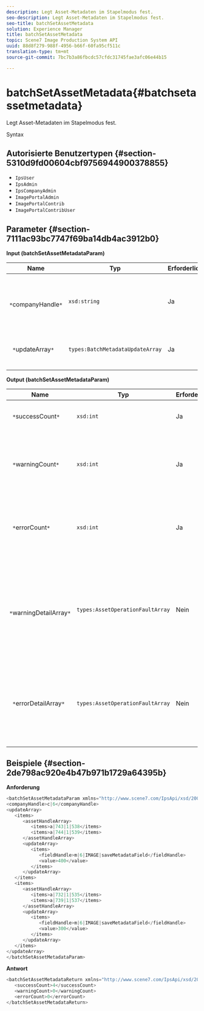 ```yaml
---
description: Legt Asset-Metadaten im Stapelmodus fest.
seo-description: Legt Asset-Metadaten im Stapelmodus fest.
seo-title: batchSetAssetMetadata
solution: Experience Manager
title: batchSetAssetMetadata
topic: Scene7 Image Production System API
uuid: 88d8f279-988f-4956-b66f-60fa95cf511c
translation-type: tm+mt
source-git-commit: 7bc7b3a86fbcdc57cfdc31745fae3afc06e44b15

---
```



# batchSetAssetMetadata{#batchsetassetmetadata}

Legt Asset-Metadaten im Stapelmodus fest.

Syntax

## Autorisierte Benutzertypen {#section-5310d9fd00604cbf9756944900378855}

* `IpsUser`
* `IpsAdmin`
* `IpsCompanyAdmin`
* `ImagePortalAdmin`
* `ImagePortalContrib`
* `ImagePortalContribUser`

## Parameter {#section-7111ac93bc7747f69ba14db4ac3912b0}

**Input (batchSetAssetMetadataParam)**

| Name | Typ | Erforderlich | Beschreibung |
|---|---|---|---|
| ` *`companyHandle`*` | `xsd:string` | Ja | Das Handle der Firma, deren Metadaten Sie bei einem Stapelvorgang festlegen möchten. |
| ` *`updateArray`*` | `types:BatchMetadataUpdateArray` | Ja | Das Array der auf die Assets angewendeten Metadaten-Aktualisierungen. |

**Output (batchSetAssetMetadataParam)**

| Name | Typ | Erforderlich | Beschreibung |
|---|---|---|---|
| ` *`successCount`*` | `xsd:int` | Ja | Die Anzahl der erfolgreich eingerichteten Metadaten. |
| ` *`warningCount`*` | `xsd:int` | Ja | Die Anzahl der Warnungen, die beim Versuch des Vorgangs generiert wurden, Metadaten festzulegen. |
| ` *`errorCount`*` | `xsd:int` | Ja | Die Anzahl der Fehler, die beim Versuch des Vorgangs generiert wurden, Metadaten festzulegen. |
| ` *`warningDetailArray`*` | `types:AssetOperationFaultArray` | Nein | Das Array mit Details, die mit den Assets verknüpft sind, die Warnungen generieren, wenn der Vorgang versucht hat, Metadaten für die Assets im Stapelverfahren festzulegen. |
| ` *`errorDetailArray`*` | `types:AssetOperationFaultArray` | Nein | Das Array mit Details zu den Assets, die Fehler generiert haben, wenn der Vorgang versucht hat, Metadaten für die Assets im Stapelverfahren festzulegen. |

## Beispiele {#section-2de798ac920e4b47b971b1729a64395b}

**Anforderung**

```java
<batchSetAssetMetadataParam xmlns="http://www.scene7.com/IpsApi/xsd/2008-01-15">
<companyHandle>c|6</companyHandle>
<updateArray>
   <items>
      <assetHandleArray>
         <items>a|743|1|538</items>
         <items>a|744|1|539</items>
      </assetHandleArray>
      <updateArray>
         <items>
            <fieldHandle>m|6|IMAGE|saveMetadataField</fieldHandle>
            <value>400</value>
         </items>
      </updateArray>
   </items>
   <items>
      <assetHandleArray>
         <items>a|732|1|535</items>
         <items>a|739|1|537</items>
      </assetHandleArray>
      <updateArray>
         <items>
            <fieldHandle>m|6|IMAGE|saveMetadataField</fieldHandle>
            <value>300</value>
         </items>
      </updateArray>
   </items>
</updateArray>
</batchSetAssetMetadataParam>
```

**Antwort**

```java
<batchSetAssetMetadataReturn xmlns="http://www.scene7.com/IpsApi/xsd/2008-01-15">
   <successCount>4</successCount>
   <warningCount>0</warningCount>
   <errorCount>0</errorCount>
</batchSetAssetMetadataReturn>
```

